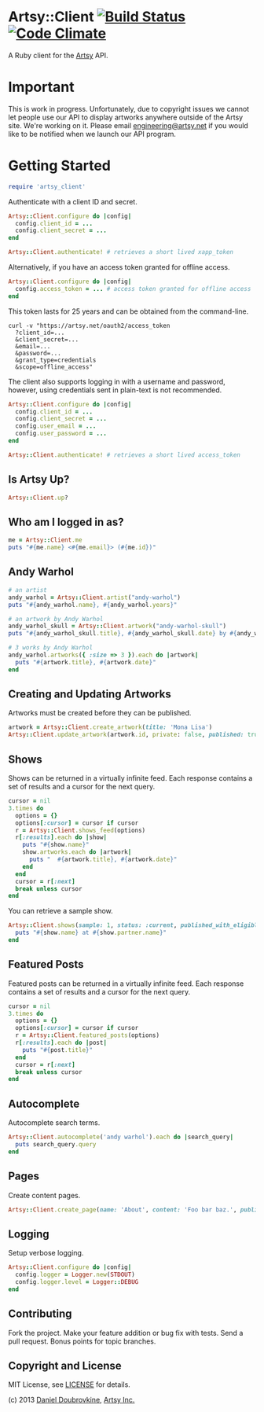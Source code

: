 Artsy::Client [![Build Status](https://travis-ci.org/artsy/artsy-ruby-client.png?branch=master)](https://travis-ci.org/artsy/artsy-ruby-client) [![Code Climate](https://codeclimate.com/github/artsy/artsy-ruby-client.png)](https://codeclimate.com/github/artsy/artsy-ruby-client)
===============

A Ruby client for the [Artsy](http://artsy.net) API.

Important
=========

This is work in progress. Unfortunately, due to copyright issues we cannot let people use our API to display artworks anywhere outside of the Artsy site. We're working on it. Please email engineering@artsy.net if you would like to be notified when we launch our API program.

Getting Started
===============

``` ruby
require 'artsy_client'
```

Authenticate with a client ID and secret.

``` ruby
Artsy::Client.configure do |config|
  config.client_id = ...
  config.client_secret = ...
end

Artsy::Client.authenticate! # retrieves a short lived xapp_token
```

Alternatively, if you have an access token granted for offline access.

``` ruby
Artsy::Client.configure do |config|
  config.access_token = ... # access token granted for offline access
end
```

This token lasts for 25 years and can be obtained from the command-line.

```
curl -v "https://artsy.net/oauth2/access_token
  ?client_id=...
  &client_secret=...
  &email=...
  &password=...
  &grant_type=credentials
  &scope=offline_access"
```

The client also supports logging in with a username and password, however, using credentials sent in plain-text is not recommended.

``` ruby
Artsy::Client.configure do |config|
  config.client_id = ...
  config.client_secret = ...
  config.user_email = ...
  config.user_password = ...
end

Artsy::Client.authenticate! # retrieves a short lived access_token
```

Is Artsy Up?
------------

``` ruby
Artsy::Client.up?
```

Who am I logged in as?
----------------------

``` ruby
me = Artsy::Client.me
puts "#{me.name} <#{me.email}> (#{me.id})"
```

Andy Warhol
-----------

``` ruby
# an artist
andy_warhol = Artsy::Client.artist("andy-warhol")
puts "#{andy_warhol.name}, #{andy_warhol.years}"

# an artwork by Andy Warhol
andy_warhol_skull = Artsy::Client.artwork("andy-warhol-skull")
puts "#{andy_warhol_skull.title}, #{andy_warhol_skull.date} by #{andy_warhol_skull.artist.name}"

# 3 works by Andy Warhol
andy_warhol.artworks({ :size => 3 }).each do |artwork|
  puts "#{artwork.title}, #{artwork.date}"
end
```

Creating and Updating Artworks
------------------------------

Artworks must be created before they can be published.

```ruby
artwork = Artsy::Client.create_artwork(title: 'Mona Lisa')
Artsy::Client.update_artwork(artwork.id, private: false, published: true)
```

Shows
-----

Shows can be returned in a virtually infinite feed. Each response contains a set of results and a cursor for the next query.

``` ruby
cursor = nil
3.times do
  options = {}
  options[:cursor] = cursor if cursor
  r = Artsy::Client.shows_feed(options)
  r[:results].each do |show|
    puts "#{show.name}"
    show.artworks.each do |artwork|
      puts "  #{artwork.title}, #{artwork.date}"
    end
  end
  cursor = r[:next]
  break unless cursor
end
```

You can retrieve a sample show.

``` ruby
Artsy::Client.shows(sample: 1, status: :current, published_with_eligible_artworks: true).each do |show|
  puts "#{show.name} at #{show.partner.name}"
end
```

Featured Posts
--------------

Featured posts can be returned in a virtually infinite feed. Each response contains a set of results and a cursor for the next query.

``` ruby
cursor = nil
3.times do
  options = {}
  options[:cursor] = cursor if cursor
  r = Artsy::Client.featured_posts(options)
  r[:results].each do |post|
    puts "#{post.title}"
  end
  cursor = r[:next]
  break unless cursor
end
```

Autocomplete
------------

Autocomplete search terms.

``` ruby
Artsy::Client.autocomplete('andy warhol').each do |search_query|
  puts search_query.query
end
```

Pages
-----

Create content pages.

```ruby
Artsy::Client.create_page(name: 'About', content: 'Foo bar baz.', published: true)
```

Logging
-------

Setup verbose logging.

``` ruby
Artsy::Client.configure do |config|
  config.logger = Logger.new(STDOUT)
  config.logger.level = Logger::DEBUG
end
```

Contributing
------------

Fork the project. Make your feature addition or bug fix with tests. Send a pull request. Bonus points for topic branches.

Copyright and License
---------------------

MIT License, see [LICENSE](http://github.com/dblock/mongoid-scroll/raw/master/LICENSE.md) for details.

(c) 2013 [Daniel Doubrovkine](http://github.com/dblock), [Artsy Inc.](http://artsy.net)
